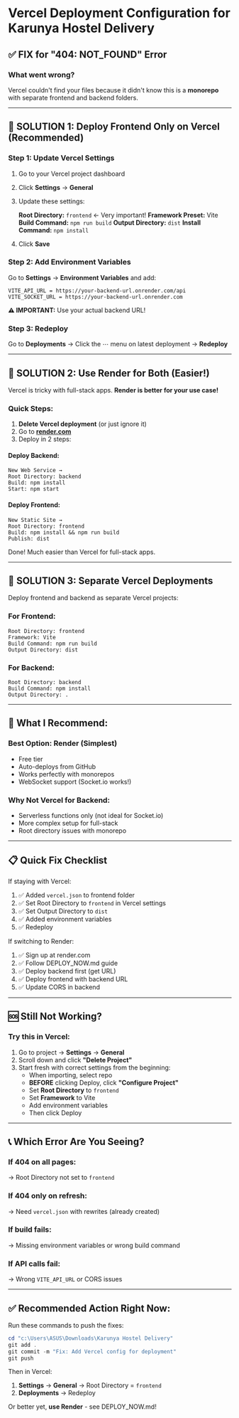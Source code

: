 # Vercel Deployment Configuration for Karunya Hostel Delivery

## ✅ FIX for "404: NOT_FOUND" Error

### What went wrong?
Vercel couldn't find your files because it didn't know this is a **monorepo** with separate frontend and backend folders.

---

## 🔧 SOLUTION 1: Deploy Frontend Only on Vercel (Recommended)

### Step 1: Update Vercel Settings

1. Go to your Vercel project dashboard
2. Click **Settings** → **General**
3. Update these settings:

   **Root Directory:** `frontend` ← Very important!
   **Framework Preset:** Vite
   **Build Command:** `npm run build`
   **Output Directory:** `dist`
   **Install Command:** `npm install`

4. Click **Save**

### Step 2: Add Environment Variables

Go to **Settings** → **Environment Variables** and add:

```
VITE_API_URL = https://your-backend-url.onrender.com/api
VITE_SOCKET_URL = https://your-backend-url.onrender.com
```

**⚠️ IMPORTANT:** Use your actual backend URL!

### Step 3: Redeploy

Go to **Deployments** → Click the ⋯ menu on latest deployment → **Redeploy**

---

## 🔧 SOLUTION 2: Use Render for Both (Easier!)

Vercel is tricky with full-stack apps. **Render is better for your use case!**

### Quick Steps:

1. **Delete Vercel deployment** (or just ignore it)
2. Go to **[render.com](https://render.com)**
3. Deploy in 2 steps:

#### Deploy Backend:
```
New Web Service →
Root Directory: backend
Build: npm install
Start: npm start
```

#### Deploy Frontend:
```
New Static Site →
Root Directory: frontend
Build: npm install && npm run build
Publish: dist
```

Done! Much easier than Vercel for full-stack apps.

---

## 🔧 SOLUTION 3: Separate Vercel Deployments

Deploy frontend and backend as separate Vercel projects:

### For Frontend:
```
Root Directory: frontend
Framework: Vite
Build Command: npm run build
Output Directory: dist
```

### For Backend:
```
Root Directory: backend
Build Command: npm install
Output Directory: .
```

---

## 🚀 What I Recommend:

### Best Option: **Render** (Simplest)
- Free tier
- Auto-deploys from GitHub
- Works perfectly with monorepos
- WebSocket support (Socket.io works!)

### Why Not Vercel for Backend:
- Serverless functions only (not ideal for Socket.io)
- More complex setup for full-stack
- Root directory issues with monorepo

---

## 📋 Quick Fix Checklist

If staying with Vercel:

1. ✅ Added `vercel.json` to frontend folder
2. ✅ Set Root Directory to `frontend` in Vercel settings
3. ✅ Set Output Directory to `dist`
4. ✅ Added environment variables
5. ✅ Redeploy

If switching to Render:

1. ✅ Sign up at render.com
2. ✅ Follow DEPLOY_NOW.md guide
3. ✅ Deploy backend first (get URL)
4. ✅ Deploy frontend with backend URL
5. ✅ Update CORS in backend

---

## 🆘 Still Not Working?

### Try this in Vercel:

1. Go to project → **Settings** → **General**
2. Scroll down and click **"Delete Project"**
3. Start fresh with correct settings from the beginning:
   - When importing, select repo
   - **BEFORE** clicking Deploy, click **"Configure Project"**
   - Set **Root Directory** to `frontend`
   - Set **Framework** to Vite
   - Add environment variables
   - Then click Deploy

---

## 📞 Which Error Are You Seeing?

### If 404 on all pages:
→ Root Directory not set to `frontend`

### If 404 only on refresh:
→ Need `vercel.json` with rewrites (already created)

### If build fails:
→ Missing environment variables or wrong build command

### If API calls fail:
→ Wrong `VITE_API_URL` or CORS issues

---

## ✅ Recommended Action Right Now:

Run these commands to push the fixes:

```powershell
cd "c:\Users\ASUS\Downloads\Karunya Hostel Delivery"
git add .
git commit -m "Fix: Add Vercel config for deployment"
git push
```

Then in Vercel:
1. **Settings** → **General** → Root Directory = `frontend`
2. **Deployments** → Redeploy

Or better yet, **use Render** - see DEPLOY_NOW.md!
